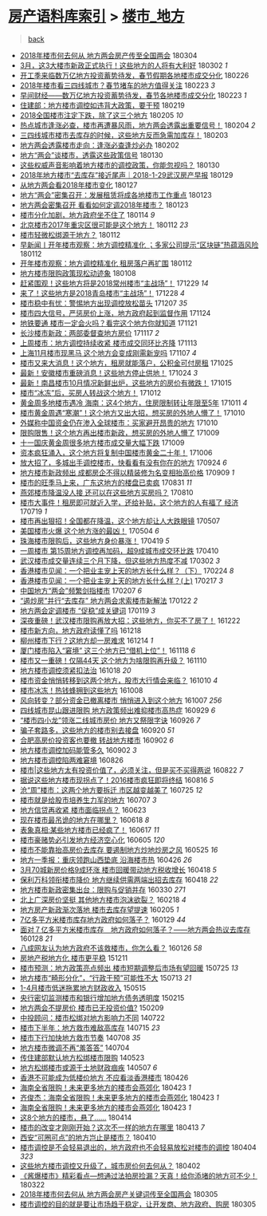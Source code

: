 [房产语料库索引](../../README.md)  > [楼市_地方](楼市_地方.md)
====
> [back](../README.md)

- [2018年楼市何去何从 地方两会房产传至全国两会](http://jkwz.applinzi.com/ittc/7076716172429231114.html#2018%E5%B9%B4%E6%A5%BC%E5%B8%82%E4%BD%95%E5%8E%BB%E4%BD%95%E4%BB%8E+%E5%9C%B0%E6%96%B9%E4%B8%A4%E4%BC%9A%E6%88%BF%E4%BA%A7%E4%BC%A0%E8%87%B3%E5%85%A8%E5%9B%BD%E4%B8%A4%E4%BC%9A) 180304  
- [3月，这3大楼市新政正式执行！这些地方的人将有大利好](http://jkwz.applinzi.com/ittc/7075892261802214411.html#3%E6%9C%88%EF%BC%8C%E8%BF%993%E5%A4%A7%E6%A5%BC%E5%B8%82%E6%96%B0%E6%94%BF%E6%AD%A3%E5%BC%8F%E6%89%A7%E8%A1%8C%EF%BC%81%E8%BF%99%E4%BA%9B%E5%9C%B0%E6%96%B9%E7%9A%84%E4%BA%BA%E5%B0%86%E6%9C%89%E5%A4%A7%E5%88%A9%E5%A5%BD) 180302 *1* 
- [开工季来临数万亿地方投资蓄势待发，春节假期各地楼市成交分化](http://jkwz.applinzi.com/ittc/7074421708469830662.html#%E5%BC%80%E5%B7%A5%E5%AD%A3%E6%9D%A5%E4%B8%B4%E6%95%B0%E4%B8%87%E4%BA%BF%E5%9C%B0%E6%96%B9%E6%8A%95%E8%B5%84%E8%93%84%E5%8A%BF%E5%BE%85%E5%8F%91%EF%BC%8C%E6%98%A5%E8%8A%82%E5%81%87%E6%9C%9F%E5%90%84%E5%9C%B0%E6%A5%BC%E5%B8%82%E6%88%90%E4%BA%A4%E5%88%86%E5%8C%96) 180226  
- [2018年楼市看三四线城市？春节堵车的地方值得关注](http://jkwz.applinzi.com/ittc/7073330716752741386.html#2018%E5%B9%B4%E6%A5%BC%E5%B8%82%E7%9C%8B%E4%B8%89%E5%9B%9B%E7%BA%BF%E5%9F%8E%E5%B8%82%EF%BC%9F%E6%98%A5%E8%8A%82%E5%A0%B5%E8%BD%A6%E7%9A%84%E5%9C%B0%E6%96%B9%E5%80%BC%E5%BE%97%E5%85%B3%E6%B3%A8) 180223 *3* 
- [早间财经——数万亿地方投资蓄势待发，春节各地楼市成交分化](http://jkwz.applinzi.com/ittc/7073237411381642247.html#%E6%97%A9%E9%97%B4%E8%B4%A2%E7%BB%8F%E2%80%94%E2%80%94%E6%95%B0%E4%B8%87%E4%BA%BF%E5%9C%B0%E6%96%B9%E6%8A%95%E8%B5%84%E8%93%84%E5%8A%BF%E5%BE%85%E5%8F%91%EF%BC%8C%E6%98%A5%E8%8A%82%E5%90%84%E5%9C%B0%E6%A5%BC%E5%B8%82%E6%88%90%E4%BA%A4%E5%88%86%E5%8C%96) 180223 *1* 
- [住建部：地方楼市调控如违背大政策，要干预](http://jkwz.applinzi.com/ittc/7071879657001845776.html#%E4%BD%8F%E5%BB%BA%E9%83%A8%EF%BC%9A%E5%9C%B0%E6%96%B9%E6%A5%BC%E5%B8%82%E8%B0%83%E6%8E%A7%E5%A6%82%E8%BF%9D%E8%83%8C%E5%A4%A7%E6%94%BF%E7%AD%96%EF%BC%8C%E8%A6%81%E5%B9%B2%E9%A2%84) 180219  
- [2018全国楼市注定下跌，除了这三个地方](http://jkwz.applinzi.com/ittc/7066507993766429707.html#2018%E5%85%A8%E5%9B%BD%E6%A5%BC%E5%B8%82%E6%B3%A8%E5%AE%9A%E4%B8%8B%E8%B7%8C%EF%BC%8C%E9%99%A4%E4%BA%86%E8%BF%99%E4%B8%89%E4%B8%AA%E5%9C%B0%E6%96%B9) 180205 *10* 
- [热点城市逢涨必查，楼市再遭暴风雨，地方两会透露出重要信号！](http://jkwz.applinzi.com/ittc/7066174838387770375.html#%E7%83%AD%E7%82%B9%E5%9F%8E%E5%B8%82%E9%80%A2%E6%B6%A8%E5%BF%85%E6%9F%A5%EF%BC%8C%E6%A5%BC%E5%B8%82%E5%86%8D%E9%81%AD%E6%9A%B4%E9%A3%8E%E9%9B%A8%EF%BC%8C%E5%9C%B0%E6%96%B9%E4%B8%A4%E4%BC%9A%E9%80%8F%E9%9C%B2%E5%87%BA%E9%87%8D%E8%A6%81%E4%BF%A1%E5%8F%B7%EF%BC%81) 180204 *2* 
- [三四线城市楼市去库存的时候，这些地方反而急需加库存！](http://jkwz.applinzi.com/ittc/7065978200641766416.html#%E4%B8%89%E5%9B%9B%E7%BA%BF%E5%9F%8E%E5%B8%82%E6%A5%BC%E5%B8%82%E5%8E%BB%E5%BA%93%E5%AD%98%E7%9A%84%E6%97%B6%E5%80%99%EF%BC%8C%E8%BF%99%E4%BA%9B%E5%9C%B0%E6%96%B9%E5%8F%8D%E8%80%8C%E6%80%A5%E9%9C%80%E5%8A%A0%E5%BA%93%E5%AD%98%EF%BC%81) 180203  
- [地方两会透露楼市走向：逢涨必查逢炒必办](http://jkwz.applinzi.com/ittc/7065445102296499217.html#%E5%9C%B0%E6%96%B9%E4%B8%A4%E4%BC%9A%E9%80%8F%E9%9C%B2%E6%A5%BC%E5%B8%82%E8%B5%B0%E5%90%91%EF%BC%9A%E9%80%A2%E6%B6%A8%E5%BF%85%E6%9F%A5%E9%80%A2%E7%82%92%E5%BF%85%E5%8A%9E) 180202  
- [地方“两会”谈楼市，透露这些政策信号](http://jkwz.applinzi.com/ittc/7064298418493457419.html#%E5%9C%B0%E6%96%B9%E2%80%9C%E4%B8%A4%E4%BC%9A%E2%80%9D%E8%B0%88%E6%A5%BC%E5%B8%82%EF%BC%8C%E9%80%8F%E9%9C%B2%E8%BF%99%E4%BA%9B%E6%94%BF%E7%AD%96%E4%BF%A1%E5%8F%B7) 180130  
- [这些权威声音影响着地方楼市的调控政策，你能忽视吗？](http://jkwz.applinzi.com/ittc/7064271614999266311.html#%E8%BF%99%E4%BA%9B%E6%9D%83%E5%A8%81%E5%A3%B0%E9%9F%B3%E5%BD%B1%E5%93%8D%E7%9D%80%E5%9C%B0%E6%96%B9%E6%A5%BC%E5%B8%82%E7%9A%84%E8%B0%83%E6%8E%A7%E6%94%BF%E7%AD%96%EF%BC%8C%E4%BD%A0%E8%83%BD%E5%BF%BD%E8%A7%86%E5%90%97%EF%BC%9F) 180130  
- [2018年地方楼市“去库存”接近尾声｜2018-1-29武汉房产早报](http://jkwz.applinzi.com/ittc/7063915031823909905.html#2018%E5%B9%B4%E5%9C%B0%E6%96%B9%E6%A5%BC%E5%B8%82%E2%80%9C%E5%8E%BB%E5%BA%93%E5%AD%98%E2%80%9D%E6%8E%A5%E8%BF%91%E5%B0%BE%E5%A3%B0%EF%BD%9C2018-1-29%E6%AD%A6%E6%B1%89%E6%88%BF%E4%BA%A7%E6%97%A9%E6%8A%A5) 180129  
- [从地方两会看2018年楼市变化](http://jkwz.applinzi.com/ittc/7063231630666105867.html#%E4%BB%8E%E5%9C%B0%E6%96%B9%E4%B8%A4%E4%BC%9A%E7%9C%8B2018%E5%B9%B4%E6%A5%BC%E5%B8%82%E5%8F%98%E5%8C%96) 180127  
- [地方“两会”密集召开：发展租赁将成各地楼市工作重点](http://jkwz.applinzi.com/ittc/7061747441475257360.html#%E5%9C%B0%E6%96%B9%E2%80%9C%E4%B8%A4%E4%BC%9A%E2%80%9D%E5%AF%86%E9%9B%86%E5%8F%AC%E5%BC%80%EF%BC%9A%E5%8F%91%E5%B1%95%E7%A7%9F%E8%B5%81%E5%B0%86%E6%88%90%E5%90%84%E5%9C%B0%E6%A5%BC%E5%B8%82%E5%B7%A5%E4%BD%9C%E9%87%8D%E7%82%B9) 180123  
- [地方两会密集召开 看看如何定调2018年楼市？](http://jkwz.applinzi.com/ittc/7061726387713344522.html#%E5%9C%B0%E6%96%B9%E4%B8%A4%E4%BC%9A%E5%AF%86%E9%9B%86%E5%8F%AC%E5%BC%80+%E7%9C%8B%E7%9C%8B%E5%A6%82%E4%BD%95%E5%AE%9A%E8%B0%832018%E5%B9%B4%E6%A5%BC%E5%B8%82%EF%BC%9F) 180123  
- [楼市分化加剧，地方政府坐不住了](http://jkwz.applinzi.com/ittc/7058577633313293329.html#%E6%A5%BC%E5%B8%82%E5%88%86%E5%8C%96%E5%8A%A0%E5%89%A7%EF%BC%8C%E5%9C%B0%E6%96%B9%E6%94%BF%E5%BA%9C%E5%9D%90%E4%B8%8D%E4%BD%8F%E4%BA%86) 180114 *9* 
- [北京楼市2017年重灾区很可能是这个地方！](http://jkwz.applinzi.com/ittc/7057689644525683719.html#%E5%8C%97%E4%BA%AC%E6%A5%BC%E5%B8%822017%E5%B9%B4%E9%87%8D%E7%81%BE%E5%8C%BA%E5%BE%88%E5%8F%AF%E8%83%BD%E6%98%AF%E8%BF%99%E4%B8%AA%E5%9C%B0%E6%96%B9%EF%BC%81) 180112 *23* 
- [楼市轻微松绑源于地方？](http://jkwz.applinzi.com/ittc/7057625954354988049.html#%E6%A5%BC%E5%B8%82%E8%BD%BB%E5%BE%AE%E6%9D%BE%E7%BB%91%E6%BA%90%E4%BA%8E%E5%9C%B0%E6%96%B9%EF%BC%9F) 180112  
- [早新闻丨开年楼市观察：地方调控精准化 ；多家公司提示“区块链”热蕴涵风险](http://jkwz.applinzi.com/ittc/7057596466686592010.html#%E6%97%A9%E6%96%B0%E9%97%BB%E4%B8%A8%E5%BC%80%E5%B9%B4%E6%A5%BC%E5%B8%82%E8%A7%82%E5%AF%9F%EF%BC%9A%E5%9C%B0%E6%96%B9%E8%B0%83%E6%8E%A7%E7%B2%BE%E5%87%86%E5%8C%96+%EF%BC%9B%E5%A4%9A%E5%AE%B6%E5%85%AC%E5%8F%B8%E6%8F%90%E7%A4%BA%E2%80%9C%E5%8C%BA%E5%9D%97%E9%93%BE%E2%80%9D%E7%83%AD%E8%95%B4%E6%B6%B5%E9%A3%8E%E9%99%A9) 180112  
- [开年楼市观察：地方调控精准化 租房落户再扩围](http://jkwz.applinzi.com/ittc/7057480234704569354.html#%E5%BC%80%E5%B9%B4%E6%A5%BC%E5%B8%82%E8%A7%82%E5%AF%9F%EF%BC%9A%E5%9C%B0%E6%96%B9%E8%B0%83%E6%8E%A7%E7%B2%BE%E5%87%86%E5%8C%96+%E7%A7%9F%E6%88%BF%E8%90%BD%E6%88%B7%E5%86%8D%E6%89%A9%E5%9B%B4) 180112  
- [地方楼市限购政策现松动迹象](http://jkwz.applinzi.com/ittc/7056103574667265040.html#%E5%9C%B0%E6%96%B9%E6%A5%BC%E5%B8%82%E9%99%90%E8%B4%AD%E6%94%BF%E7%AD%96%E7%8E%B0%E6%9D%BE%E5%8A%A8%E8%BF%B9%E8%B1%A1) 180108  
- [赶紧围观！这些地方将是2018常州楼市“主战场”！](http://jkwz.applinzi.com/ittc/7052520924304114704.html#%E8%B5%B6%E7%B4%A7%E5%9B%B4%E8%A7%82%EF%BC%81%E8%BF%99%E4%BA%9B%E5%9C%B0%E6%96%B9%E5%B0%86%E6%98%AF2018%E5%B8%B8%E5%B7%9E%E6%A5%BC%E5%B8%82%E2%80%9C%E4%B8%BB%E6%88%98%E5%9C%BA%E2%80%9D%EF%BC%81) 171229 *14* 
- [来了！这些地方是2018青岛楼市“主战场”！](http://jkwz.applinzi.com/ittc/7052151334210372625.html#%E6%9D%A5%E4%BA%86%EF%BC%81%E8%BF%99%E4%BA%9B%E5%9C%B0%E6%96%B9%E6%98%AF2018%E9%9D%92%E5%B2%9B%E6%A5%BC%E5%B8%82%E2%80%9C%E4%B8%BB%E6%88%98%E5%9C%BA%E2%80%9D%EF%BC%81) 171228 *4* 
- [楼市稳中有忧：警惕地方出现调控放松苗头](http://jkwz.applinzi.com/ittc/7044380158167876624.html#%E6%A5%BC%E5%B8%82%E7%A8%B3%E4%B8%AD%E6%9C%89%E5%BF%A7%EF%BC%9A%E8%AD%A6%E6%83%95%E5%9C%B0%E6%96%B9%E5%87%BA%E7%8E%B0%E8%B0%83%E6%8E%A7%E6%94%BE%E6%9D%BE%E8%8B%97%E5%A4%B4) 171207 *35* 
- [楼市四大信号，严惩房价上涨，地方政府起到监督作用](http://jkwz.applinzi.com/ittc/7039562571932238865.html#%E6%A5%BC%E5%B8%82%E5%9B%9B%E5%A4%A7%E4%BF%A1%E5%8F%B7%EF%BC%8C%E4%B8%A5%E6%83%A9%E6%88%BF%E4%BB%B7%E4%B8%8A%E6%B6%A8%EF%BC%8C%E5%9C%B0%E6%96%B9%E6%94%BF%E5%BA%9C%E8%B5%B7%E5%88%B0%E7%9B%91%E7%9D%A3%E4%BD%9C%E7%94%A8) 171124  
- [地铁要通 楼市一定会火吗？看完这个地方你就知道](http://jkwz.applinzi.com/ittc/7038431168217744400.html#%E5%9C%B0%E9%93%81%E8%A6%81%E9%80%9A+%E6%A5%BC%E5%B8%82%E4%B8%80%E5%AE%9A%E4%BC%9A%E7%81%AB%E5%90%97%EF%BC%9F%E7%9C%8B%E5%AE%8C%E8%BF%99%E4%B8%AA%E5%9C%B0%E6%96%B9%E4%BD%A0%E5%B0%B1%E7%9F%A5%E9%81%93) 171121  
- [长沙楼市新政：两部委督查地方房价](http://jkwz.applinzi.com/ittc/7036895056701686801.html#%E9%95%BF%E6%B2%99%E6%A5%BC%E5%B8%82%E6%96%B0%E6%94%BF%EF%BC%9A%E4%B8%A4%E9%83%A8%E5%A7%94%E7%9D%A3%E6%9F%A5%E5%9C%B0%E6%96%B9%E6%88%BF%E4%BB%B7) 171117 *2* 
- [上周楼市：地方调控持续收紧 楼市成交同环比齐降](http://jkwz.applinzi.com/ittc/7035359672247256080.html#%E4%B8%8A%E5%91%A8%E6%A5%BC%E5%B8%82%EF%BC%9A%E5%9C%B0%E6%96%B9%E8%B0%83%E6%8E%A7%E6%8C%81%E7%BB%AD%E6%94%B6%E7%B4%A7+%E6%A5%BC%E5%B8%82%E6%88%90%E4%BA%A4%E5%90%8C%E7%8E%AF%E6%AF%94%E9%BD%90%E9%99%8D) 171113  
- [上海11月楼市现黑马 这个地方会变成刚需新宠吗](http://jkwz.applinzi.com/ittc/7033230124927943697.html#%E4%B8%8A%E6%B5%B711%E6%9C%88%E6%A5%BC%E5%B8%82%E7%8E%B0%E9%BB%91%E9%A9%AC+%E8%BF%99%E4%B8%AA%E5%9C%B0%E6%96%B9%E4%BC%9A%E5%8F%98%E6%88%90%E5%88%9A%E9%9C%80%E6%96%B0%E5%AE%A0%E5%90%97) 171107 *4* 
- [楼市又来大消息！这个地方，租房就能落户，公积金可付房租](http://jkwz.applinzi.com/ittc/7028404759785128976.html#%E6%A5%BC%E5%B8%82%E5%8F%88%E6%9D%A5%E5%A4%A7%E6%B6%88%E6%81%AF%EF%BC%81%E8%BF%99%E4%B8%AA%E5%9C%B0%E6%96%B9%EF%BC%8C%E7%A7%9F%E6%88%BF%E5%B0%B1%E8%83%BD%E8%90%BD%E6%88%B7%EF%BC%8C%E5%85%AC%E7%A7%AF%E9%87%91%E5%8F%AF%E4%BB%98%E6%88%BF%E7%A7%9F) 171025  
- [最新！安徽楼市重磅消息！这些地方停止供地！](http://jkwz.applinzi.com/ittc/7028031824410969104.html#%E6%9C%80%E6%96%B0%EF%BC%81%E5%AE%89%E5%BE%BD%E6%A5%BC%E5%B8%82%E9%87%8D%E7%A3%85%E6%B6%88%E6%81%AF%EF%BC%81%E8%BF%99%E4%BA%9B%E5%9C%B0%E6%96%B9%E5%81%9C%E6%AD%A2%E4%BE%9B%E5%9C%B0%EF%BC%81) 171024 *3* 
- [最新！南昌楼市10月情况新鲜出炉，这些地方的房价有微跌！](http://jkwz.applinzi.com/ittc/7024716283168424976.html#%E6%9C%80%E6%96%B0%EF%BC%81%E5%8D%97%E6%98%8C%E6%A5%BC%E5%B8%8210%E6%9C%88%E6%83%85%E5%86%B5%E6%96%B0%E9%B2%9C%E5%87%BA%E7%82%89%EF%BC%8C%E8%BF%99%E4%BA%9B%E5%9C%B0%E6%96%B9%E7%9A%84%E6%88%BF%E4%BB%B7%E6%9C%89%E5%BE%AE%E8%B7%8C%EF%BC%81) 171015  
- [楼市“冰冻”后，买房人转战这个地方！](http://jkwz.applinzi.com/ittc/7023483120375038992.html#%E6%A5%BC%E5%B8%82%E2%80%9C%E5%86%B0%E5%86%BB%E2%80%9D%E5%90%8E%EF%BC%8C%E4%B9%B0%E6%88%BF%E4%BA%BA%E8%BD%AC%E6%88%98%E8%BF%99%E4%B8%AA%E5%9C%B0%E6%96%B9%EF%BC%81) 171012  
- [黄金周多地楼市遇冷 海南：这4个地方，住房限制转让年限至5年](http://jkwz.applinzi.com/ittc/7023222134619505680.html#%E9%BB%84%E9%87%91%E5%91%A8%E5%A4%9A%E5%9C%B0%E6%A5%BC%E5%B8%82%E9%81%87%E5%86%B7+%E6%B5%B7%E5%8D%97%EF%BC%9A%E8%BF%994%E4%B8%AA%E5%9C%B0%E6%96%B9%EF%BC%8C%E4%BD%8F%E6%88%BF%E9%99%90%E5%88%B6%E8%BD%AC%E8%AE%A9%E5%B9%B4%E9%99%90%E8%87%B35%E5%B9%B4) 171011 *4* 
- [楼市黄金周遇“寒潮”！这个地方又出大招，想买房的外地人懵了！](http://jkwz.applinzi.com/ittc/7022756634961642512.html#%E6%A5%BC%E5%B8%82%E9%BB%84%E9%87%91%E5%91%A8%E9%81%87%E2%80%9C%E5%AF%92%E6%BD%AE%E2%80%9D%EF%BC%81%E8%BF%99%E4%B8%AA%E5%9C%B0%E6%96%B9%E5%8F%88%E5%87%BA%E5%A4%A7%E6%8B%9B%EF%BC%8C%E6%83%B3%E4%B9%B0%E6%88%BF%E7%9A%84%E5%A4%96%E5%9C%B0%E4%BA%BA%E6%87%B5%E4%BA%86%EF%BC%81) 171010  
- [外媒称中国资金仍在渗入全球楼市：买家避开昂贵的地方](http://jkwz.applinzi.com/ittc/7022599955779421201.html#%E5%A4%96%E5%AA%92%E7%A7%B0%E4%B8%AD%E5%9B%BD%E8%B5%84%E9%87%91%E4%BB%8D%E5%9C%A8%E6%B8%97%E5%85%A5%E5%85%A8%E7%90%83%E6%A5%BC%E5%B8%82%EF%BC%9A%E4%B9%B0%E5%AE%B6%E9%81%BF%E5%BC%80%E6%98%82%E8%B4%B5%E7%9A%84%E5%9C%B0%E6%96%B9) 171010  
- [限购限售！这个地方再出楼市新政，想买房的外地人懵了](http://jkwz.applinzi.com/ittc/7022515461122688016.html#%E9%99%90%E8%B4%AD%E9%99%90%E5%94%AE%EF%BC%81%E8%BF%99%E4%B8%AA%E5%9C%B0%E6%96%B9%E5%86%8D%E5%87%BA%E6%A5%BC%E5%B8%82%E6%96%B0%E6%94%BF%EF%BC%8C%E6%83%B3%E4%B9%B0%E6%88%BF%E7%9A%84%E5%A4%96%E5%9C%B0%E4%BA%BA%E6%87%B5%E4%BA%86) 171009  
- [十一国庆黄金周很多地方楼市成交量大幅下跌](http://jkwz.applinzi.com/ittc/7022453570102887440.html#%E5%8D%81%E4%B8%80%E5%9B%BD%E5%BA%86%E9%BB%84%E9%87%91%E5%91%A8%E5%BE%88%E5%A4%9A%E5%9C%B0%E6%96%B9%E6%A5%BC%E5%B8%82%E6%88%90%E4%BA%A4%E9%87%8F%E5%A4%A7%E5%B9%85%E4%B8%8B%E8%B7%8C) 171009  
- [资本疯狂涌入，这个地方将复制中国楼市黄金二十年！](http://jkwz.applinzi.com/ittc/7021368525824984081.html#%E8%B5%84%E6%9C%AC%E7%96%AF%E7%8B%82%E6%B6%8C%E5%85%A5%EF%BC%8C%E8%BF%99%E4%B8%AA%E5%9C%B0%E6%96%B9%E5%B0%86%E5%A4%8D%E5%88%B6%E4%B8%AD%E5%9B%BD%E6%A5%BC%E5%B8%82%E9%BB%84%E9%87%91%E4%BA%8C%E5%8D%81%E5%B9%B4%EF%BC%81) 171006  
- [放大招了，多城出手调控楼市，快看看有没有你在的地方](http://jkwz.applinzi.com/ittc/7016800700779201552.html#%E6%94%BE%E5%A4%A7%E6%8B%9B%E4%BA%86%EF%BC%8C%E5%A4%9A%E5%9F%8E%E5%87%BA%E6%89%8B%E8%B0%83%E6%8E%A7%E6%A5%BC%E5%B8%82%EF%BC%8C%E5%BF%AB%E7%9C%8B%E7%9C%8B%E6%9C%89%E6%B2%A1%E6%9C%89%E4%BD%A0%E5%9C%A8%E7%9A%84%E5%9C%B0%E6%96%B9) 170924 *6* 
- [地方楼市新政频出 成都房企不得以精装修为名变相抬高价格](http://jkwz.applinzi.com/ittc/7011260598799844112.html#%E5%9C%B0%E6%96%B9%E6%A5%BC%E5%B8%82%E6%96%B0%E6%94%BF%E9%A2%91%E5%87%BA+%E6%88%90%E9%83%BD%E6%88%BF%E4%BC%81%E4%B8%8D%E5%BE%97%E4%BB%A5%E7%B2%BE%E8%A3%85%E4%BF%AE%E4%B8%BA%E5%90%8D%E5%8F%98%E7%9B%B8%E6%8A%AC%E9%AB%98%E4%BB%B7%E6%A0%BC) 170909 *1* 
- [楼市的旺季马上来，广东这地方的楼盘已卖疯](http://jkwz.applinzi.com/ittc/7007932477006677008.html#%E6%A5%BC%E5%B8%82%E7%9A%84%E6%97%BA%E5%AD%A3%E9%A9%AC%E4%B8%8A%E6%9D%A5%EF%BC%8C%E5%B9%BF%E4%B8%9C%E8%BF%99%E5%9C%B0%E6%96%B9%E7%9A%84%E6%A5%BC%E7%9B%98%E5%B7%B2%E5%8D%96%E7%96%AF) 170831 *11* 
- [燕郊楼市降温没人接 还可以在这些地方买房吗？](http://jkwz.applinzi.com/ittc/7000255937154384913.html#%E7%87%95%E9%83%8A%E6%A5%BC%E5%B8%82%E9%99%8D%E6%B8%A9%E6%B2%A1%E4%BA%BA%E6%8E%A5+%E8%BF%98%E5%8F%AF%E4%BB%A5%E5%9C%A8%E8%BF%99%E4%BA%9B%E5%9C%B0%E6%96%B9%E4%B9%B0%E6%88%BF%E5%90%97%EF%BC%9F) 170810  
- [楼市大事件！租房即可就近入学，还给补贴，这个地方的人有福了 经济](http://jkwz.applinzi.com/ittc/6991932412471542801.html#%E6%A5%BC%E5%B8%82%E5%A4%A7%E4%BA%8B%E4%BB%B6%EF%BC%81%E7%A7%9F%E6%88%BF%E5%8D%B3%E5%8F%AF%E5%B0%B1%E8%BF%91%E5%85%A5%E5%AD%A6%EF%BC%8C%E8%BF%98%E7%BB%99%E8%A1%A5%E8%B4%B4%EF%BC%8C%E8%BF%99%E4%B8%AA%E5%9C%B0%E6%96%B9%E7%9A%84%E4%BA%BA%E6%9C%89%E7%A6%8F%E4%BA%86+%E7%BB%8F%E6%B5%8E) 170719 *1* 
- [楼市再出狠招！全国都在降温，这个地方却让人大跌眼镜](http://jkwz.applinzi.com/ittc/6964904346528515077.html#%E6%A5%BC%E5%B8%82%E5%86%8D%E5%87%BA%E7%8B%A0%E6%8B%9B%EF%BC%81%E5%85%A8%E5%9B%BD%E9%83%BD%E5%9C%A8%E9%99%8D%E6%B8%A9%EF%BC%8C%E8%BF%99%E4%B8%AA%E5%9C%B0%E6%96%B9%E5%8D%B4%E8%AE%A9%E4%BA%BA%E5%A4%A7%E8%B7%8C%E7%9C%BC%E9%95%9C) 170507  
- [美国楼市火爆 这个地方涨的最凶！](http://jkwz.applinzi.com/ittc/6963805092842046469.html#%E7%BE%8E%E5%9B%BD%E6%A5%BC%E5%B8%82%E7%81%AB%E7%88%86+%E8%BF%99%E4%B8%AA%E5%9C%B0%E6%96%B9%E6%B6%A8%E7%9A%84%E6%9C%80%E5%87%B6%EF%BC%81) 170504 *6* 
- [珠海楼市限购后，这些地方身价暴涨！](http://jkwz.applinzi.com/ittc/6958052529685398533.html#%E7%8F%A0%E6%B5%B7%E6%A5%BC%E5%B8%82%E9%99%90%E8%B4%AD%E5%90%8E%EF%BC%8C%E8%BF%99%E4%BA%9B%E5%9C%B0%E6%96%B9%E8%BA%AB%E4%BB%B7%E6%9A%B4%E6%B6%A8%EF%BC%81) 170419 *5* 
- [一周楼市 第15周地方调控再加码，超9成城市成交环比跌](http://jkwz.applinzi.com/ittc/6954947619842425861.html#%E4%B8%80%E5%91%A8%E6%A5%BC%E5%B8%82+%E7%AC%AC15%E5%91%A8%E5%9C%B0%E6%96%B9%E8%B0%83%E6%8E%A7%E5%86%8D%E5%8A%A0%E7%A0%81%EF%BC%8C%E8%B6%859%E6%88%90%E5%9F%8E%E5%B8%82%E6%88%90%E4%BA%A4%E7%8E%AF%E6%AF%94%E8%B7%8C) 170410  
- [武汉楼市成交量连续三个月下降，但这些地方热度不减](http://jkwz.applinzi.com/ittc/6940508847260304389.html#%E6%AD%A6%E6%B1%89%E6%A5%BC%E5%B8%82%E6%88%90%E4%BA%A4%E9%87%8F%E8%BF%9E%E7%BB%AD%E4%B8%89%E4%B8%AA%E6%9C%88%E4%B8%8B%E9%99%8D%EF%BC%8C%E4%BD%86%E8%BF%99%E4%BA%9B%E5%9C%B0%E6%96%B9%E7%83%AD%E5%BA%A6%E4%B8%8D%E5%87%8F) 170302 *3* 
- [香港楼市见闻：一个把业主宠上天的地方长什么样？（下）](http://jkwz.applinzi.com/ittc/6938136413685154821.html#%E9%A6%99%E6%B8%AF%E6%A5%BC%E5%B8%82%E8%A7%81%E9%97%BB%EF%BC%9A%E4%B8%80%E4%B8%AA%E6%8A%8A%E4%B8%9A%E4%B8%BB%E5%AE%A0%E4%B8%8A%E5%A4%A9%E7%9A%84%E5%9C%B0%E6%96%B9%E9%95%BF%E4%BB%80%E4%B9%88%E6%A0%B7%EF%BC%9F%EF%BC%88%E4%B8%8B%EF%BC%89) 170224 *8* 
- [香港楼市见闻：一个把业主宠上天的地方长什么样？(上)](http://jkwz.applinzi.com/ittc/6935564033267860484.html#%E9%A6%99%E6%B8%AF%E6%A5%BC%E5%B8%82%E8%A7%81%E9%97%BB%EF%BC%9A%E4%B8%80%E4%B8%AA%E6%8A%8A%E4%B8%9A%E4%B8%BB%E5%AE%A0%E4%B8%8A%E5%A4%A9%E7%9A%84%E5%9C%B0%E6%96%B9%E9%95%BF%E4%BB%80%E4%B9%88%E6%A0%B7%EF%BC%9F%28%E4%B8%8A%29) 170217 *3* 
- [中国地方“两会”频繁剑指楼市](http://jkwz.applinzi.com/ittc/6931999431263273989.html#%E4%B8%AD%E5%9B%BD%E5%9C%B0%E6%96%B9%E2%80%9C%E4%B8%A4%E4%BC%9A%E2%80%9D%E9%A2%91%E7%B9%81%E5%89%91%E6%8C%87%E6%A5%BC%E5%B8%82) 170207 *6* 
- [“遏炒房”并行“去库存” 地方两会求索楼市新解法](http://jkwz.applinzi.com/ittc/6925916461943227396.html#%E2%80%9C%E9%81%8F%E7%82%92%E6%88%BF%E2%80%9D%E5%B9%B6%E8%A1%8C%E2%80%9C%E5%8E%BB%E5%BA%93%E5%AD%98%E2%80%9D+%E5%9C%B0%E6%96%B9%E4%B8%A4%E4%BC%9A%E6%B1%82%E7%B4%A2%E6%A5%BC%E5%B8%82%E6%96%B0%E8%A7%A3%E6%B3%95) 170122 *2* 
- [地方两会定调楼市 “促稳”成关键词](http://jkwz.applinzi.com/ittc/6924724668891399173.html#%E5%9C%B0%E6%96%B9%E4%B8%A4%E4%BC%9A%E5%AE%9A%E8%B0%83%E6%A5%BC%E5%B8%82+%E2%80%9C%E4%BF%83%E7%A8%B3%E2%80%9D%E6%88%90%E5%85%B3%E9%94%AE%E8%AF%8D) 170119 *3* 
- [深夜重磅！武汉楼市限购再放大招：这些地方，你买不了房了！](http://jkwz.applinzi.com/ittc/6914363445016527877.html#%E6%B7%B1%E5%A4%9C%E9%87%8D%E7%A3%85%EF%BC%81%E6%AD%A6%E6%B1%89%E6%A5%BC%E5%B8%82%E9%99%90%E8%B4%AD%E5%86%8D%E6%94%BE%E5%A4%A7%E6%8B%9B%EF%BC%9A%E8%BF%99%E4%BA%9B%E5%9C%B0%E6%96%B9%EF%BC%8C%E4%BD%A0%E4%B9%B0%E4%B8%8D%E4%BA%86%E6%88%BF%E4%BA%86%EF%BC%81) 161222  
- [楼市新方向，地方政府读懂了吗](http://jkwz.applinzi.com/ittc/6912927259827897348.html#%E6%A5%BC%E5%B8%82%E6%96%B0%E6%96%B9%E5%90%91%EF%BC%8C%E5%9C%B0%E6%96%B9%E6%94%BF%E5%BA%9C%E8%AF%BB%E6%87%82%E4%BA%86%E5%90%97) 161218  
- [柳州楼市下行？这地方却一房难求](http://jkwz.applinzi.com/ittc/6911541474641839109.html#%E6%9F%B3%E5%B7%9E%E6%A5%BC%E5%B8%82%E4%B8%8B%E8%A1%8C%EF%BC%9F%E8%BF%99%E5%9C%B0%E6%96%B9%E5%8D%B4%E4%B8%80%E6%88%BF%E9%9A%BE%E6%B1%82) 161214 *1* 
- [厦门楼市陷入“窘境” 这三个地方已“借机上位”！](http://jkwz.applinzi.com/ittc/6901914145900725253.html#%E5%8E%A6%E9%97%A8%E6%A5%BC%E5%B8%82%E9%99%B7%E5%85%A5%E2%80%9C%E7%AA%98%E5%A2%83%E2%80%9D+%E8%BF%99%E4%B8%89%E4%B8%AA%E5%9C%B0%E6%96%B9%E5%B7%B2%E2%80%9C%E5%80%9F%E6%9C%BA%E4%B8%8A%E4%BD%8D%E2%80%9D%EF%BC%81) 161118 *6* 
- [楼市又一重磅！仅隔44天 这个地方为啥限购再升级？](http://jkwz.applinzi.com/ittc/6898887430031016964.html#%E6%A5%BC%E5%B8%82%E5%8F%88%E4%B8%80%E9%87%8D%E7%A3%85%EF%BC%81%E4%BB%85%E9%9A%9444%E5%A4%A9+%E8%BF%99%E4%B8%AA%E5%9C%B0%E6%96%B9%E4%B8%BA%E5%95%A5%E9%99%90%E8%B4%AD%E5%86%8D%E5%8D%87%E7%BA%A7%EF%BC%9F) 161110  
- [地方楼市调控须紧扣法治](http://jkwz.applinzi.com/ittc/6890173825286669317.html#%E5%9C%B0%E6%96%B9%E6%A5%BC%E5%B8%82%E8%B0%83%E6%8E%A7%E9%A1%BB%E7%B4%A7%E6%89%A3%E6%B3%95%E6%B2%BB) 161018 *20* 
- [楼市资金悄悄转移到这两个地方，股市大行情会来临？](http://jkwz.applinzi.com/ittc/6887330618211304453.html#%E6%A5%BC%E5%B8%82%E8%B5%84%E9%87%91%E6%82%84%E6%82%84%E8%BD%AC%E7%A7%BB%E5%88%B0%E8%BF%99%E4%B8%A4%E4%B8%AA%E5%9C%B0%E6%96%B9%EF%BC%8C%E8%82%A1%E5%B8%82%E5%A4%A7%E8%A1%8C%E6%83%85%E4%BC%9A%E6%9D%A5%E4%B8%B4%EF%BC%9F) 161010 *4* 
- [楼市冰冻！热钱蜂拥到这些地方](http://jkwz.applinzi.com/ittc/6886696747924980740.html#%E6%A5%BC%E5%B8%82%E5%86%B0%E5%86%BB%EF%BC%81%E7%83%AD%E9%92%B1%E8%9C%82%E6%8B%A5%E5%88%B0%E8%BF%99%E4%BA%9B%E5%9C%B0%E6%96%B9) 161008  
- [风向转变？部分资金已撤离楼市 悄悄进入到这个地方](http://jkwz.applinzi.com/ittc/6886301013102822405.html#%E9%A3%8E%E5%90%91%E8%BD%AC%E5%8F%98%EF%BC%9F%E9%83%A8%E5%88%86%E8%B5%84%E9%87%91%E5%B7%B2%E6%92%A4%E7%A6%BB%E6%A5%BC%E5%B8%82+%E6%82%84%E6%82%84%E8%BF%9B%E5%85%A5%E5%88%B0%E8%BF%99%E4%B8%AA%E5%9C%B0%E6%96%B9) 161007 *256* 
- [四线城市昆山跟进限购 地方政策频出难抑楼市高热症](http://jkwz.applinzi.com/ittc/6883251226862420996.html#%E5%9B%9B%E7%BA%BF%E5%9F%8E%E5%B8%82%E6%98%86%E5%B1%B1%E8%B7%9F%E8%BF%9B%E9%99%90%E8%B4%AD+%E5%9C%B0%E6%96%B9%E6%94%BF%E7%AD%96%E9%A2%91%E5%87%BA%E9%9A%BE%E6%8A%91%E6%A5%BC%E5%B8%82%E9%AB%98%E7%83%AD%E7%97%87) 160929 *6* 
- [“楼市四小龙”领涨二线城市房价 地方又祭限字诀](http://jkwz.applinzi.com/ittc/6882197326206075908.html#%E2%80%9C%E6%A5%BC%E5%B8%82%E5%9B%9B%E5%B0%8F%E9%BE%99%E2%80%9D%E9%A2%86%E6%B6%A8%E4%BA%8C%E7%BA%BF%E5%9F%8E%E5%B8%82%E6%88%BF%E4%BB%B7+%E5%9C%B0%E6%96%B9%E5%8F%88%E7%A5%AD%E9%99%90%E5%AD%97%E8%AF%80) 160926 *7* 
- [骗子套路多，这些地方的楼市别去接盘](http://jkwz.applinzi.com/ittc/6879965119064310789.html#%E9%AA%97%E5%AD%90%E5%A5%97%E8%B7%AF%E5%A4%9A%EF%BC%8C%E8%BF%99%E4%BA%9B%E5%9C%B0%E6%96%B9%E7%9A%84%E6%A5%BC%E5%B8%82%E5%88%AB%E5%8E%BB%E6%8E%A5%E7%9B%98) 160920 *51* 
- [合肥高房价投资客也要撤 转战地方楼市](http://jkwz.applinzi.com/ittc/6873183836128674820.html#%E5%90%88%E8%82%A5%E9%AB%98%E6%88%BF%E4%BB%B7%E6%8A%95%E8%B5%84%E5%AE%A2%E4%B9%9F%E8%A6%81%E6%92%A4+%E8%BD%AC%E6%88%98%E5%9C%B0%E6%96%B9%E6%A5%BC%E5%B8%82) 160902 *6* 
- [地方楼市调控加码能管多久](http://jkwz.applinzi.com/ittc/6873073625288147972.html#%E5%9C%B0%E6%96%B9%E6%A5%BC%E5%B8%82%E8%B0%83%E6%8E%A7%E5%8A%A0%E7%A0%81%E8%83%BD%E7%AE%A1%E5%A4%9A%E4%B9%85) 160902 *3* 
- [地方楼市调控陷两难窘境](http://jkwz.applinzi.com/ittc/6870622468716364804.html#%E5%9C%B0%E6%96%B9%E6%A5%BC%E5%B8%82%E8%B0%83%E6%8E%A7%E9%99%B7%E4%B8%A4%E9%9A%BE%E7%AA%98%E5%A2%83) 160826  
- [楼市|这些地方太有投资价值了，必须关注，但是买不买得两说](http://jkwz.applinzi.com/ittc/6869224980134495237.html#%E6%A5%BC%E5%B8%82%7C%E8%BF%99%E4%BA%9B%E5%9C%B0%E6%96%B9%E5%A4%AA%E6%9C%89%E6%8A%95%E8%B5%84%E4%BB%B7%E5%80%BC%E4%BA%86%EF%BC%8C%E5%BF%85%E9%A1%BB%E5%85%B3%E6%B3%A8%EF%BC%8C%E4%BD%86%E6%98%AF%E4%B9%B0%E4%B8%8D%E4%B9%B0%E5%BE%97%E4%B8%A4%E8%AF%B4) 160822 *7* 
- [据说这些地方楼市现拐点了！2016楼市疯狂即将终结](http://jkwz.applinzi.com/ittc/6866878900793246724.html#%E6%8D%AE%E8%AF%B4%E8%BF%99%E4%BA%9B%E5%9C%B0%E6%96%B9%E6%A5%BC%E5%B8%82%E7%8E%B0%E6%8B%90%E7%82%B9%E4%BA%86%EF%BC%812016%E6%A5%BC%E5%B8%82%E7%96%AF%E7%8B%82%E5%8D%B3%E5%B0%86%E7%BB%88%E7%BB%93) 160816 *5* 
- [沧“周”楼市：这两个地方要拆迁 市区越变越美了](http://jkwz.applinzi.com/ittc/6858727221442905093.html#%E6%B2%A7%E2%80%9C%E5%91%A8%E2%80%9D%E6%A5%BC%E5%B8%82%EF%BC%9A%E8%BF%99%E4%B8%A4%E4%B8%AA%E5%9C%B0%E6%96%B9%E8%A6%81%E6%8B%86%E8%BF%81+%E5%B8%82%E5%8C%BA%E8%B6%8A%E5%8F%98%E8%B6%8A%E7%BE%8E%E4%BA%86) 160725 *12* 
- [楼市就是给股市培养生力军的地方](http://jkwz.applinzi.com/ittc/6851858537998976005.html#%E6%A5%BC%E5%B8%82%E5%B0%B1%E6%98%AF%E7%BB%99%E8%82%A1%E5%B8%82%E5%9F%B9%E5%85%BB%E7%94%9F%E5%8A%9B%E5%86%9B%E7%9A%84%E5%9C%B0%E6%96%B9) 160707 *3* 
- [地方信贷再收紧 楼市面临拐点？](http://jkwz.applinzi.com/ittc/6846854357546697732.html#%E5%9C%B0%E6%96%B9%E4%BF%A1%E8%B4%B7%E5%86%8D%E6%94%B6%E7%B4%A7+%E6%A5%BC%E5%B8%82%E9%9D%A2%E4%B8%B4%E6%8B%90%E7%82%B9%EF%BC%9F) 160623  
- [现在楼市最吊诡的地方在哪里？](http://jkwz.applinzi.com/ittc/6844982328358863876.html#%E7%8E%B0%E5%9C%A8%E6%A5%BC%E5%B8%82%E6%9C%80%E5%90%8A%E8%AF%A1%E7%9A%84%E5%9C%B0%E6%96%B9%E5%9C%A8%E5%93%AA%E9%87%8C%EF%BC%9F) 160618 *8* 
- [表象真相:某些地方楼市已经疯了！](http://jkwz.applinzi.com/ittc/6844638612511261700.html#%E8%A1%A8%E8%B1%A1%E7%9C%9F%E7%9B%B8%3A%E6%9F%90%E4%BA%9B%E5%9C%B0%E6%96%B9%E6%A5%BC%E5%B8%82%E5%B7%B2%E7%BB%8F%E7%96%AF%E4%BA%86%EF%BC%81) 160617 *11* 
- [楼市豪赌势必引发地方经济空心化](http://jkwz.applinzi.com/ittc/6840335205025711108.html#%E6%A5%BC%E5%B8%82%E8%B1%AA%E8%B5%8C%E5%8A%BF%E5%BF%85%E5%BC%95%E5%8F%91%E5%9C%B0%E6%96%B9%E7%BB%8F%E6%B5%8E%E7%A9%BA%E5%BF%83%E5%8C%96) 160605 *120* 
- [楼市不能靠抬高房价去库存 要遏制地方炒地炒房之风](http://jkwz.applinzi.com/ittc/6836047150173389828.html#%E6%A5%BC%E5%B8%82%E4%B8%8D%E8%83%BD%E9%9D%A0%E6%8A%AC%E9%AB%98%E6%88%BF%E4%BB%B7%E5%8E%BB%E5%BA%93%E5%AD%98+%E8%A6%81%E9%81%8F%E5%88%B6%E5%9C%B0%E6%96%B9%E7%82%92%E5%9C%B0%E7%82%92%E6%88%BF%E4%B9%8B%E9%A3%8E) 160525 *16* 
- [地方一季报：重庆领跑山西垫底 沿海楼市热](http://jkwz.applinzi.com/ittc/6825305492825834501.html#%E5%9C%B0%E6%96%B9%E4%B8%80%E5%AD%A3%E6%8A%A5%EF%BC%9A%E9%87%8D%E5%BA%86%E9%A2%86%E8%B7%91%E5%B1%B1%E8%A5%BF%E5%9E%AB%E5%BA%95+%E6%B2%BF%E6%B5%B7%E6%A5%BC%E5%B8%82%E7%83%AD) 160426 *26* 
- [3月70城新房价格9成环涨 楼市回暖带动地方税收增长](http://jkwz.applinzi.com/ittc/6822456456808760324.html#3%E6%9C%8870%E5%9F%8E%E6%96%B0%E6%88%BF%E4%BB%B7%E6%A0%BC9%E6%88%90%E7%8E%AF%E6%B6%A8+%E6%A5%BC%E5%B8%82%E5%9B%9E%E6%9A%96%E5%B8%A6%E5%8A%A8%E5%9C%B0%E6%96%B9%E7%A8%8E%E6%94%B6%E5%A2%9E%E9%95%BF) 160418 *5* 
- [保利万科领衔楼市降价 地方继续供需两端出招去库存](http://jkwz.applinzi.com/ittc/6822432175659942917.html#%E4%BF%9D%E5%88%A9%E4%B8%87%E7%A7%91%E9%A2%86%E8%A1%94%E6%A5%BC%E5%B8%82%E9%99%8D%E4%BB%B7+%E5%9C%B0%E6%96%B9%E7%BB%A7%E7%BB%AD%E4%BE%9B%E9%9C%80%E4%B8%A4%E7%AB%AF%E5%87%BA%E6%8B%9B%E5%8E%BB%E5%BA%93%E5%AD%98) 160418 *22* 
- [地方楼市新政密集出台：限购与促销并存](http://jkwz.applinzi.com/ittc/6815282827494949892.html#%E5%9C%B0%E6%96%B9%E6%A5%BC%E5%B8%82%E6%96%B0%E6%94%BF%E5%AF%86%E9%9B%86%E5%87%BA%E5%8F%B0%EF%BC%9A%E9%99%90%E8%B4%AD%E4%B8%8E%E4%BF%83%E9%94%80%E5%B9%B6%E5%AD%98) 160330 *271* 
- [北上广深房价坚挺 其他地方楼市泡沫欲裂？](http://jkwz.applinzi.com/ittc/6800179553028801541.html#%E5%8C%97%E4%B8%8A%E5%B9%BF%E6%B7%B1%E6%88%BF%E4%BB%B7%E5%9D%9A%E6%8C%BA+%E5%85%B6%E4%BB%96%E5%9C%B0%E6%96%B9%E6%A5%BC%E5%B8%82%E6%B3%A1%E6%B2%AB%E6%AC%B2%E8%A3%82%EF%BC%9F) 160218 *4* 
- [地方房产新政渐次落地 楼市去库存望提速](http://jkwz.applinzi.com/ittc/6795327804199666693.html#%E5%9C%B0%E6%96%B9%E6%88%BF%E4%BA%A7%E6%96%B0%E6%94%BF%E6%B8%90%E6%AC%A1%E8%90%BD%E5%9C%B0+%E6%A5%BC%E5%B8%82%E5%8E%BB%E5%BA%93%E5%AD%98%E6%9C%9B%E6%8F%90%E9%80%9F) 160205 *1* 
- [7亿多平方米楼市库存地方政府如何落子？](http://jkwz.applinzi.com/ittc/6792657139147473925.html#7%E4%BA%BF%E5%A4%9A%E5%B9%B3%E6%96%B9%E7%B1%B3%E6%A5%BC%E5%B8%82%E5%BA%93%E5%AD%98%E5%9C%B0%E6%96%B9%E6%94%BF%E5%BA%9C%E5%A6%82%E4%BD%95%E8%90%BD%E5%AD%90%EF%BC%9F) 160129 *44* 
- [面对７亿多平方米楼市库存　地方政府如何落子？——地方两会热议去库存](http://jkwz.applinzi.com/ittc/6792420429054608388.html#%E9%9D%A2%E5%AF%B9%EF%BC%97%E4%BA%BF%E5%A4%9A%E5%B9%B3%E6%96%B9%E7%B1%B3%E6%A5%BC%E5%B8%82%E5%BA%93%E5%AD%98%E3%80%80%E5%9C%B0%E6%96%B9%E6%94%BF%E5%BA%9C%E5%A6%82%E4%BD%95%E8%90%BD%E5%AD%90%EF%BC%9F%E2%80%94%E2%80%94%E5%9C%B0%E6%96%B9%E4%B8%A4%E4%BC%9A%E7%83%AD%E8%AE%AE%E5%8E%BB%E5%BA%93%E5%AD%98) 160128 *21* 
- [八成网友认为地方政府不该救楼市，你怎么看？](http://jkwz.applinzi.com/ittc/6791692034800878596.html#%E5%85%AB%E6%88%90%E7%BD%91%E5%8F%8B%E8%AE%A4%E4%B8%BA%E5%9C%B0%E6%96%B9%E6%94%BF%E5%BA%9C%E4%B8%8D%E8%AF%A5%E6%95%91%E6%A5%BC%E5%B8%82%EF%BC%8C%E4%BD%A0%E6%80%8E%E4%B9%88%E7%9C%8B%EF%BC%9F) 160126 *58* 
- [房地产税地方化 楼市更平稳](http://jkwz.applinzi.com/ittc/6774503578865763333.html#%E6%88%BF%E5%9C%B0%E4%BA%A7%E7%A8%8E%E5%9C%B0%E6%96%B9%E5%8C%96+%E6%A5%BC%E5%B8%82%E6%9B%B4%E5%B9%B3%E7%A8%B3) 151211  
- [楼市预测：地方政策亮点频出 楼市短期调整后市场有望回暖](http://jkwz.applinzi.com/ittc/547650615273485791.html#%E6%A5%BC%E5%B8%82%E9%A2%84%E6%B5%8B%EF%BC%9A%E5%9C%B0%E6%96%B9%E6%94%BF%E7%AD%96%E4%BA%AE%E7%82%B9%E9%A2%91%E5%87%BA+%E6%A5%BC%E5%B8%82%E7%9F%AD%E6%9C%9F%E8%B0%83%E6%95%B4%E5%90%8E%E5%B8%82%E5%9C%BA%E6%9C%89%E6%9C%9B%E5%9B%9E%E6%9A%96) 150725 *13* 
- [地方楼市“畸形分化”，“行政干预”可能性不大](http://jkwz.applinzi.com/ittc/547650614902912592.html#%E5%9C%B0%E6%96%B9%E6%A5%BC%E5%B8%82%E2%80%9C%E7%95%B8%E5%BD%A2%E5%88%86%E5%8C%96%E2%80%9D%EF%BC%8C%E2%80%9C%E8%A1%8C%E6%94%BF%E5%B9%B2%E9%A2%84%E2%80%9D%E5%8F%AF%E8%83%BD%E6%80%A7%E4%B8%8D%E5%A4%A7) 150713 *21* 
- [1-4月楼市低迷拖累地方财政收入](http://jkwz.applinzi.com/ittc/547650611415188654.html#1-4%E6%9C%88%E6%A5%BC%E5%B8%82%E4%BD%8E%E8%BF%B7%E6%8B%96%E7%B4%AF%E5%9C%B0%E6%96%B9%E8%B4%A2%E6%94%BF%E6%94%B6%E5%85%A5) 150515  
- [央行密切监测楼市和银行增加地方债务透明度](http://jkwz.applinzi.com/ittc/547650611388957896.html#%E5%A4%AE%E8%A1%8C%E5%AF%86%E5%88%87%E7%9B%91%E6%B5%8B%E6%A5%BC%E5%B8%82%E5%92%8C%E9%93%B6%E8%A1%8C%E5%A2%9E%E5%8A%A0%E5%9C%B0%E6%96%B9%E5%80%BA%E5%8A%A1%E9%80%8F%E6%98%8E%E5%BA%A6) 150215  
- [地方两会不提房价 楼市已无投资价值?](http://jkwz.applinzi.com/ittc/547650611392585379.html#%E5%9C%B0%E6%96%B9%E4%B8%A4%E4%BC%9A%E4%B8%8D%E6%8F%90%E6%88%BF%E4%BB%B7+%E6%A5%BC%E5%B8%82%E5%B7%B2%E6%97%A0%E6%8A%95%E8%B5%84%E4%BB%B7%E5%80%BC%3F) 150209  
- [中投顾问：楼市松绑对地方影响力不同](http://jkwz.applinzi.com/ittc/547650611368526534.html#%E4%B8%AD%E6%8A%95%E9%A1%BE%E9%97%AE%EF%BC%9A%E6%A5%BC%E5%B8%82%E6%9D%BE%E7%BB%91%E5%AF%B9%E5%9C%B0%E6%96%B9%E5%BD%B1%E5%93%8D%E5%8A%9B%E4%B8%8D%E5%90%8C) 140722  
- [楼市下半年：地方救市难敌高库存](http://jkwz.applinzi.com/ittc/547650611369599858.html#%E6%A5%BC%E5%B8%82%E4%B8%8B%E5%8D%8A%E5%B9%B4%EF%BC%9A%E5%9C%B0%E6%96%B9%E6%95%91%E5%B8%82%E9%9A%BE%E6%95%8C%E9%AB%98%E5%BA%93%E5%AD%98) 140715 *23* 
- [楼市下行加快地方救市节奏](http://jkwz.applinzi.com/ittc/547650611369775187.html#%E6%A5%BC%E5%B8%82%E4%B8%8B%E8%A1%8C%E5%8A%A0%E5%BF%AB%E5%9C%B0%E6%96%B9%E6%95%91%E5%B8%82%E8%8A%82%E5%A5%8F) 140708 *35* 
- [地方楼市微调不再“羞答答”](http://jkwz.applinzi.com/ittc/547650611367996560.html#%E5%9C%B0%E6%96%B9%E6%A5%BC%E5%B8%82%E5%BE%AE%E8%B0%83%E4%B8%8D%E5%86%8D%E2%80%9C%E7%BE%9E%E7%AD%94%E7%AD%94%E2%80%9D) 140704  
- [传住建部默认地方松绑楼市限购](http://jkwz.applinzi.com/ittc/547650611364520208.html#%E4%BC%A0%E4%BD%8F%E5%BB%BA%E9%83%A8%E9%BB%98%E8%AE%A4%E5%9C%B0%E6%96%B9%E6%9D%BE%E7%BB%91%E6%A5%BC%E5%B8%82%E9%99%90%E8%B4%AD) 140523  
- [地方松绑楼市或源于土地财政痼疾](http://jkwz.applinzi.com/ittc/547650611363204062.html#%E5%9C%B0%E6%96%B9%E6%9D%BE%E7%BB%91%E6%A5%BC%E5%B8%82%E6%88%96%E6%BA%90%E4%BA%8E%E5%9C%9F%E5%9C%B0%E8%B4%A2%E6%94%BF%E7%97%BC%E7%96%BE) 140507 *6* 
- [香港不可能成为低楼价地方 不应看淡香港楼市](http://jkwz.applinzi.com/ittc/7096297008149300230.html#%E9%A6%99%E6%B8%AF%E4%B8%8D%E5%8F%AF%E8%83%BD%E6%88%90%E4%B8%BA%E4%BD%8E%E6%A5%BC%E4%BB%B7%E5%9C%B0%E6%96%B9+%E4%B8%8D%E5%BA%94%E7%9C%8B%E6%B7%A1%E9%A6%99%E6%B8%AF%E6%A5%BC%E5%B8%82) 180426  
- [海南全省限购！未来更多地方的楼市会燕郊化](http://jkwz.applinzi.com/ittc/7095107704458839047.html#%E6%B5%B7%E5%8D%97%E5%85%A8%E7%9C%81%E9%99%90%E8%B4%AD%EF%BC%81%E6%9C%AA%E6%9D%A5%E6%9B%B4%E5%A4%9A%E5%9C%B0%E6%96%B9%E7%9A%84%E6%A5%BC%E5%B8%82%E4%BC%9A%E7%87%95%E9%83%8A%E5%8C%96) 180423 *1* 
- [齐俊杰：海南全省限购！未来更多地方的楼市会燕郊化](http://jkwz.applinzi.com/ittc/7095103126493463558.html#%E9%BD%90%E4%BF%8A%E6%9D%B0%EF%BC%9A%E6%B5%B7%E5%8D%97%E5%85%A8%E7%9C%81%E9%99%90%E8%B4%AD%EF%BC%81%E6%9C%AA%E6%9D%A5%E6%9B%B4%E5%A4%9A%E5%9C%B0%E6%96%B9%E7%9A%84%E6%A5%BC%E5%B8%82%E4%BC%9A%E7%87%95%E9%83%8A%E5%8C%96) 180423 *1* 
- [海南全省限购！未来更多地方的楼市会燕郊化](http://jkwz.applinzi.com/ittc/7095083016026326032.html#%E6%B5%B7%E5%8D%97%E5%85%A8%E7%9C%81%E9%99%90%E8%B4%AD%EF%BC%81%E6%9C%AA%E6%9D%A5%E6%9B%B4%E5%A4%9A%E5%9C%B0%E6%96%B9%E7%9A%84%E6%A5%BC%E5%B8%82%E4%BC%9A%E7%87%95%E9%83%8A%E5%8C%96) 180423 *1* 
- [这8个地方的楼市，悬了……](http://jkwz.applinzi.com/ittc/7091800017419633671.html#%E8%BF%998%E4%B8%AA%E5%9C%B0%E6%96%B9%E7%9A%84%E6%A5%BC%E5%B8%82%EF%BC%8C%E6%82%AC%E4%BA%86%E2%80%A6%E2%80%A6) 180414  
- [楼市的改变才刚刚开始？这次不一样的地方在哪里](http://jkwz.applinzi.com/ittc/7091295399082198023.html#%E6%A5%BC%E5%B8%82%E7%9A%84%E6%94%B9%E5%8F%98%E6%89%8D%E5%88%9A%E5%88%9A%E5%BC%80%E5%A7%8B%EF%BC%9F%E8%BF%99%E6%AC%A1%E4%B8%8D%E4%B8%80%E6%A0%B7%E7%9A%84%E5%9C%B0%E6%96%B9%E5%9C%A8%E5%93%AA%E9%87%8C) 180413 *7* 
- [西安“可圈可点”的地方岂止是楼市？](http://jkwz.applinzi.com/ittc/7090281249736492049.html#%E8%A5%BF%E5%AE%89%E2%80%9C%E5%8F%AF%E5%9C%88%E5%8F%AF%E7%82%B9%E2%80%9D%E7%9A%84%E5%9C%B0%E6%96%B9%E5%B2%82%E6%AD%A2%E6%98%AF%E6%A5%BC%E5%B8%82%EF%BC%9F) 180410  
- [楼市调控是不会轻易退出的，地方政府也不会轻易放松对楼市的调控](http://jkwz.applinzi.com/ittc/7088055836004058118.html#%E6%A5%BC%E5%B8%82%E8%B0%83%E6%8E%A7%E6%98%AF%E4%B8%8D%E4%BC%9A%E8%BD%BB%E6%98%93%E9%80%80%E5%87%BA%E7%9A%84%EF%BC%8C%E5%9C%B0%E6%96%B9%E6%94%BF%E5%BA%9C%E4%B9%9F%E4%B8%8D%E4%BC%9A%E8%BD%BB%E6%98%93%E6%94%BE%E6%9D%BE%E5%AF%B9%E6%A5%BC%E5%B8%82%E7%9A%84%E8%B0%83%E6%8E%A7) 180404 *323* 
- [这些地方楼市调控又升级了，城市房价何去何从？](http://jkwz.applinzi.com/ittc/7087443922215502854.html#%E8%BF%99%E4%BA%9B%E5%9C%B0%E6%96%B9%E6%A5%BC%E5%B8%82%E8%B0%83%E6%8E%A7%E5%8F%88%E5%8D%87%E7%BA%A7%E4%BA%86%EF%BC%8C%E5%9F%8E%E5%B8%82%E6%88%BF%E4%BB%B7%E4%BD%95%E5%8E%BB%E4%BD%95%E4%BB%8E%EF%BC%9F) 180402  
- [《酱爆楼市》精彩看点—想通过法拍房捡漏？天真！给你添堵的地方可不少！](http://jkwz.applinzi.com/ittc/7083255906588689414.html#%E3%80%8A%E9%85%B1%E7%88%86%E6%A5%BC%E5%B8%82%E3%80%8B%E7%B2%BE%E5%BD%A9%E7%9C%8B%E7%82%B9%E2%80%94%E6%83%B3%E9%80%9A%E8%BF%87%E6%B3%95%E6%8B%8D%E6%88%BF%E6%8D%A1%E6%BC%8F%EF%BC%9F%E5%A4%A9%E7%9C%9F%EF%BC%81%E7%BB%99%E4%BD%A0%E6%B7%BB%E5%A0%B5%E7%9A%84%E5%9C%B0%E6%96%B9%E5%8F%AF%E4%B8%8D%E5%B0%91%EF%BC%81) 180322  
- [2018年楼市何去何从 地方两会房产关键词传至全国两会](http://jkwz.applinzi.com/ittc/7077021601277412358.html#2018%E5%B9%B4%E6%A5%BC%E5%B8%82%E4%BD%95%E5%8E%BB%E4%BD%95%E4%BB%8E+%E5%9C%B0%E6%96%B9%E4%B8%A4%E4%BC%9A%E6%88%BF%E4%BA%A7%E5%85%B3%E9%94%AE%E8%AF%8D%E4%BC%A0%E8%87%B3%E5%85%A8%E5%9B%BD%E4%B8%A4%E4%BC%9A) 180305  
- [楼市调控的目的就是要让市场趋于稳定，让开发商、地方政府、购房](http://jkwz.applinzi.com/ittc/7076913664374604816.html#%E6%A5%BC%E5%B8%82%E8%B0%83%E6%8E%A7%E7%9A%84%E7%9B%AE%E7%9A%84%E5%B0%B1%E6%98%AF%E8%A6%81%E8%AE%A9%E5%B8%82%E5%9C%BA%E8%B6%8B%E4%BA%8E%E7%A8%B3%E5%AE%9A%EF%BC%8C%E8%AE%A9%E5%BC%80%E5%8F%91%E5%95%86%E3%80%81%E5%9C%B0%E6%96%B9%E6%94%BF%E5%BA%9C%E3%80%81%E8%B4%AD%E6%88%BF) 180305  

